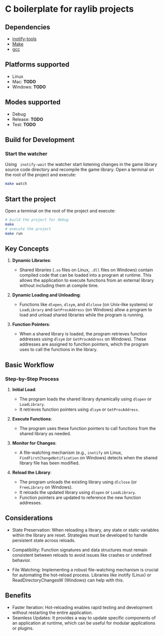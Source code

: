 # C boilerplate for raylib projects

## Dependencies

- [inotify-tools](https://github.com/inotify-tools/inotify-tools)
- [Make](https://www.gnu.org/software/make/)
- [gcc](https://gcc.gnu.org/)

## Platforms supported

- Linux
- Mac: **TODO**
- Windows: **TODO**

## Modes supported

- Debug
- Release: **TODO**
- Test: **TODO**

## Build for Development

### Start the watcher

Using ` inotify-wait` the watcher start listening changes in the game library source code directory and recompile
the game library. Open a terminal on the root of the project and execute:

```BASH
make watch
```

## Start the project

Open a terminal on the root of the project and execute:

```BASH
# build the project for debug
make
# execute the project
make run
```

## Key Concepts

1. **Dynamic Libraries**:

   - Shared libraries (`.so` files on Linux, `.dll` files on Windows) contain compiled code that can be loaded into a program at runtime. This allows the application to execute functions from an external library without including them at compile time.

2. **Dynamic Loading and Unloading**:

   - Functions like `dlopen`, `dlsym`, and `dlclose` (on Unix-like systems) or `LoadLibrary` and `GetProcAddress` (on Windows) allow a program to load and unload shared libraries while the program is running.

3. **Function Pointers**:
   - When a shared library is loaded, the program retrieves function addresses using `dlsym` (or `GetProcAddress` on Windows). These addresses are assigned to function pointers, which the program uses to call the functions in the library.

## Basic Workflow

### Step-by-Step Process

1. **Initial Load**:

   - The program loads the shared library dynamically using `dlopen` or `LoadLibrary`.
   - It retrieves function pointers using `dlsym` or `GetProcAddress`.

2. **Execute Functions**:

   - The program uses these function pointers to call functions from the shared library as needed.

3. **Monitor for Changes**:

   - A file-watching mechanism (e.g., `inotify` on Linux, `FindFirstChangeNotification` on Windows) detects when the shared library file has been modified.

4. **Reload the Library**:
   - The program unloads the existing library using `dlclose` (or `FreeLibrary` on Windows).
   - It reloads the updated library using `dlopen` or `LoadLibrary`.
   - Function pointers are updated to reference the new function addresses.

## Considerations

- State Preservation: When reloading a library, any state or static variables within the library are reset. Strategies must be developed to handle persistent state across reloads.

- Compatibility: Function signatures and data structures must remain consistent between reloads to avoid issues like crashes or undefined behavior.

- File Watching: Implementing a robust file-watching mechanism is crucial for automating the hot-reload process. Libraries like inotify (Linux) or ReadDirectoryChangesW (Windows) can help with this.

## Benefits

- Faster Iteration: Hot-reloading enables rapid testing and development without restarting the entire application.
- Seamless Updates: It provides a way to update specific components of an application at runtime, which can be useful for modular applications or plugins.
